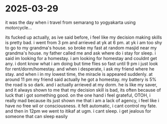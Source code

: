 # 2025-03-29

it was the day when i travel from semarang to yogyakarta using motorcycle...

its fucked up actually, as ive said before, i feel like my decision making skills is pretty bad. i went from 3 pm and arrieved at yk at 6 pm. at yk i am too shy to go to my grandma's house. so broke my fast at random masjid near my grandma's house. ny father called me and ask where do i stay for sleep. i said im looking for a homestay. i am looking for homestay and couldnt get any. i dont know what i am doing but time flies so fast until 9 pm i just look for rent/dorm/homestay. and when i desperate, i ask my friend where he stay. and when i in my lowest time, the miracle is appeared suddenly. at around 11 pm my friend said actually he got a homestay. my battery is 5% the road is so dark. and i actually arrieved at my dorm. he is like my saver, and it always shown to me that my decision skill is bad, its often because of luck that i got something good. on the one hand i feel grateful, OTOH, i really mad because its just shown me that i am a lack of agency, i feel like i have no free wil or consciousness. it felt automatic, i cant control my fate. and then in 12pm we went to itikaf at ugm. i cant sleep. i get jealous for someone that can sleep easily